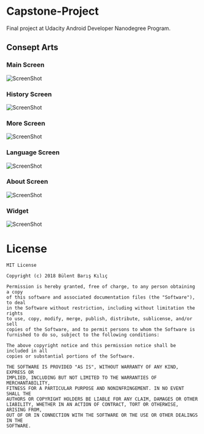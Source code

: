 # Capstone-Project
Final project at Udacity Android Developer Nanodegree Program.

## Consept Arts

### Main Screen

![ScreenShot](/ConseptArts/main_screen.jpg)

### History Screen

![ScreenShot](/ConseptArts/history_screen.jpg)

### More Screen

![ScreenShot](/ConseptArts/more_screen.jpg)

### Language Screen

![ScreenShot](/ConseptArts/language_screen.jpg)

### About Screen

![ScreenShot](/ConseptArts/about_screen.jpg)

### Widget

![ScreenShot](/ConseptArts/widget.jpg)

# License

```
MIT License

Copyright (c) 2018 Bülent Barış Kılıç

Permission is hereby granted, free of charge, to any person obtaining a copy
of this software and associated documentation files (the "Software"), to deal
in the Software without restriction, including without limitation the rights
to use, copy, modify, merge, publish, distribute, sublicense, and/or sell
copies of the Software, and to permit persons to whom the Software is
furnished to do so, subject to the following conditions:

The above copyright notice and this permission notice shall be included in all
copies or substantial portions of the Software.

THE SOFTWARE IS PROVIDED "AS IS", WITHOUT WARRANTY OF ANY KIND, EXPRESS OR
IMPLIED, INCLUDING BUT NOT LIMITED TO THE WARRANTIES OF MERCHANTABILITY,
FITNESS FOR A PARTICULAR PURPOSE AND NONINFRINGEMENT. IN NO EVENT SHALL THE
AUTHORS OR COPYRIGHT HOLDERS BE LIABLE FOR ANY CLAIM, DAMAGES OR OTHER
LIABILITY, WHETHER IN AN ACTION OF CONTRACT, TORT OR OTHERWISE, ARISING FROM,
OUT OF OR IN CONNECTION WITH THE SOFTWARE OR THE USE OR OTHER DEALINGS IN THE
SOFTWARE.
```
